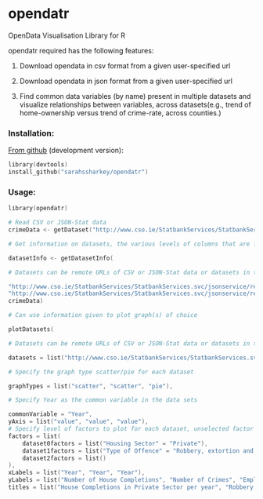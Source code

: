 # opendatr
OpenData Visualisation Library for R

opendatr required has the following features:

1. Download opendata in csv format from a given user-specified url

2. Download opendata in json format from a given user-specified url

3. Find common data variables (by name) present in multiple datasets and visualize relationships between variables, across datasets(e.g., trend of home-ownership versus trend of crime-rate, across counties.)

### Installation:


[From github](github.com/sarahssharkey/opendatr) (development version):

```s
library(devtools)
install_github("sarahssharkey/opendatr")
```

### Usage:

```s
library(opendatr)

# Read CSV or JSON-Stat data  
crimeData <- getDataset("http://www.cso.ie/StatbankServices/StatbankServices.svc/jsonservice/responseinstance/CJA07")

# Get information on datasets, the various levels of columns that are factors and common variables between them

datasetInfo <- getDatasetInfo(

# Datasets can be remote URLs of CSV or JSON-Stat data or datasets in the current environment

"http://www.cso.ie/StatbankServices/StatbankServices.svc/jsonservice/responseinstance/HSA01", 
"http://www.cso.ie/StatbankServices/StatbankServices.svc/jsonservice/responseinstance/CNKL1", 
crimeData)

# Can use information given to plot graph(s) of choice

plotDatasets(

# Datasets can be remote URLs of CSV or JSON-Stat data or datasets in the current environment

datasets = list("http://www.cso.ie/StatbankServices/StatbankServices.svc/jsonservice/responseinstance/HSA01", crimeData, "http://www.cso.ie/StatbankServices/StatbankServices.svc/jsonservice/responseinstance/CNKL1"),

# Specify the graph type scatter/pie for each dataset

graphTypes = list("scatter", "scatter", "pie"),

# Specify Year as the common variable in the data sets

commonVariable = "Year",
yAxis = list("value", "value", "value"),
# Specify level of factors to plot for each dataset, unselected factor levels will use all levels
factors = list(
	dataset0factors = list("Housing Sector" = "Private"),
	dataset1factors = list("Type of Offence" = "Robbery, extortion and hijacking offences"),
	dataset2factors = list()
),
xLabels = list("Year", "Year", "Year"),
yLabels = list("Number of House Completions", "Number of Crimes", "Employment"),
titles = list("House Completions in Private Sector per year", "Robbery, extortion and hijacking offences per year", "Employment per year"))
